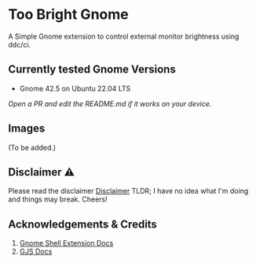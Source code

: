 # Too Bright Gnome

A Simple Gnome extension to control external monitor brightness using ddc/ci.

## Currently tested Gnome Versions

- Gnome 42.5 on Ubuntu 22.04 LTS

*Open a PR and edit the README.md if it works on your device.*

## Images

(To be added.)

## Disclaimer ⚠️

Please read the disclaimer [Disclaimer](./DISCLAIMER.md)
TLDR; I have no idea what I'm doing and things may break.
Cheers!

## Acknowledgements & Credits

1. [Gnome Shell Extension Docs](https://wiki.gnome.org/Projects/GnomeShell/Extensions)
2. [GJS Docs](https://gjs.guide/extensions/development/creating.html#gnome-extensions-tool)
